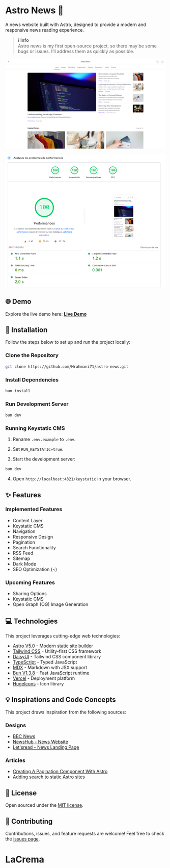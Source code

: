 # Astro News 📰

A news website built with Astro, designed to provide a modern and responsive news reading experience.

> **ℹ️ Info**  
> Astro news is my first open-source project, so there may be some bugs or issues. I’ll address them as quickly as possible.

![Astro News](./src/assets/images/screenshot-astronews.png "Astro News")

![performances](./src/assets/images/Performances.png "Performances")

## 🌐 Demo

Explore the live demo here: [**Live Demo**](https://astro-news-six.vercel.app/)

## 🚀 Installation

Follow the steps below to set up and run the project locally:

### Clone the Repository

```bash
git clone https://github.com/Mrahmani71/astro-news.git
```

### Install Dependencies

``` bash
bun install
```

### Run Development Server

```bash
bun dev
```

### Running Keystatic CMS

1. Rename `.env.example` to `.env`.

2. Set `RUN_KEYSTATIC=true`.

3. Start the development server:

```bash
bun dev 
```

4. Open `http://localhost:4321/keystatic` in your browser.

## ✨ Features

### Implemented Features

- Content Layer
- Keystatic CMS
- Navigation
- Responsive Design
- Pagination
- Search Functionality
- RSS Feed
- Sitemap
- Dark Mode
- SEO Optimization (~)

### Upcoming Features

- Sharing Options
- Keystatic CMS
- Open Graph (OG) Image Generation

## 💻 Technologies

This project leverages cutting-edge web technologies:

- [Astro V5.0](https://astro.build/) - Modern static site builder
- [Tailwind CSS](https://tailwindcss.com/) - Utility-first CSS framework
- [DaisyUI](https://daisyui.com/) - Tailwind CSS component library
- [TypeScript](https://www.typescriptlang.org/) - Typed JavaScript
- [MDX](https://mdxjs.com/) - Markdown with JSX support
- [Bun V1.3.8](https://bun.sh/) - Fast JavaScript runtime
- [Vercel](https://vercel.com/) - Deployment platform
- [HugeIcons](https://hugeicons.com/) - Icon library

## 💡  Inspirations and Code Concepts

This project draws inspiration from the following sources:

### Designs

- [BBC News](https://www.bbc.com)
- [NewsHub - News Website](https://dribbble.com/shots/21678041-NewsHub-News-Website)
- [Let'sread - News Landing Page](https://dribbble.com/shots/24675325-Let-sread-News-Landing-Page)

### Articles

- [Creating A Pagination Component With Astro](https://rimdev.io/creating-a-pagination-component-with-astro)
- [Adding search to static Astro sites](https://website-thomas-astro.vercel.app/blog/search-static-astro-website)

## 📄 License

Open sourced under the [MIT license](LICENSE).

## 🤝 Contributing

Contributions, issues, and feature requests are welcome! Feel free to check the [issues page](https://github.com/Mrahmani71/astro-news/issues).
# LaCrema
